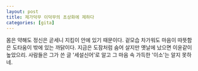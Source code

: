 ```yaml
---
layout: post
title: 제가덕무 이덕무의 초상화에 제하다
categories: [gita]
---
```



몸은 약해도 정신은 곧세니
지킴이 안에 있기 때문이다.
겉모습 차가워도 마음이 따뜻함은
도타움이 밖에 있는 까닭이다.
지금은 도잠처럼 숨어 살지만
옛날에 났으면 이윤같이 높았으리.
사람들은 그가 쓴 글 '세설신어'로 알고 그 마음 속 가득한 '이소'는 알지 못하네.
